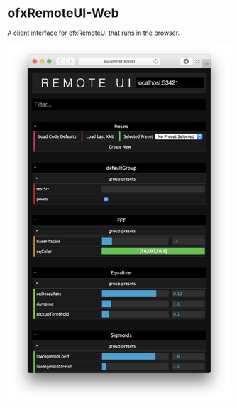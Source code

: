 # ofxRemoteUI-Web

A client interface for ofxRemoteUI that runs in the browser.

![alt text](screenshots/screen.png)